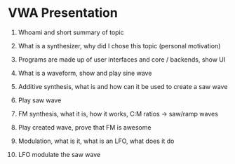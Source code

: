 # VWA Presentation

1. Whoami and short summary of topic

2. What is a synthesizer, why did I chose this topic (personal motivation)

3. Programs are made up of user interfaces and core / backends, show UI

4. What is a waveform, show and play sine wave

5. Additive synthesis, what is and how can it be used to create a saw wave

6. Play saw wave

7. FM synthesis, what it is, how it works, C:M ratios -> saw/ramp waves

8. Play created wave, prove that FM is awesome

9. Modulation, what is it, what is an LFO, what does it do

10. LFO modulate the saw wave